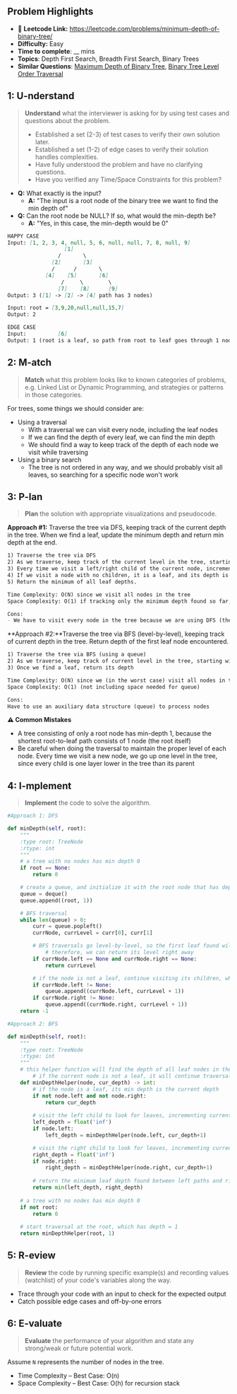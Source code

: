 ## Problem Highlights

* 🔗 **Leetcode Link:** <https://leetcode.com/problems/minimum-depth-of-binary-tree/>
* **Difficulty:** Easy
* **Time to complete**: __ mins
* **Topics**: Depth First Search, Breadth First Search, Binary Trees
* **Similar Questions**: [Maximum Depth of Binary Tree](https://leetcode.com/problems/maximum-depth-of-binary-tree/), [Binary Tree Level Order Traversal](https://leetcode.com/problems/binary-tree-level-order-traversal/)
    
## 1: U-nderstand
 
> **Understand** what the interviewer is asking for by using test cases and questions about the problem.
> 
> - Established a set (2-3) of test cases to verify their own solution later.
> - Established a set (1-2) of edge cases to verify their solution handles complexities.
> - Have fully understood the problem and have no clarifying questions.
> - Have you verified any Time/Space Constraints for this problem?

* **Q:** What exactly is the input?
  * **A:** "The input is a root node of the binary tree we want to find the min depth of"
* **Q:** Can the root node be NULL? If so, what would the min-depth be?
  * **A:** "Yes, in this case, the min-depth would be 0" 
   
```markdown
HAPPY CASE
Input: [1, 2, 3, 4, null, 5, 6, null, null, 7, 8, null, 9]
                  [1]
                /       \
              [2]       [3]
              /      /       \
            [4]    [5]       [6]
                 /     \        \
                [7]    [8]      [9]   
Output: 3 ([1] -> [2] -> [4] path has 3 nodes)

Input: root = [3,9,20,null,null,15,7]
Output: 2

EDGE CASE
Input:          [6]
Output: 1 (root is a leaf, so path from root to leaf goes through 1 node)
```   
    
## 2: M-atch

<!-- See https://docs.google.com/document/d/1hYT1hoOJ6pFIt8A5q-PIZmYP7pB4WqlzyUJgFx9x2mY/edit#heading=h.ya2de4n4zsds for list of algorithms based on question type-->

> **Match** what this problem looks like to known categories of problems, e.g. Linked List or Dynamic Programming, and strategies or patterns in those categories.

For trees, some things we should consider are:
- Using a traversal
  - With a traversal we can visit every node, including the leaf nodes
  - If we can find the depth of every leaf, we can find the min depth
  - We should find a way to keep track of the depth of each node we visit while traversing
- Using a binary search
  - The tree is not ordered in any way, and we should probably visit all leaves, so searching for a specific node won't work


## 3: P-lan

> **Plan** the solution with appropriate visualizations and pseudocode.

**Approach #1:** Traverse the tree via DFS, keeping track of the current depth in the tree. When we find a leaf, update the minimum depth and return min depth at the end.

```markdown
1) Traverse the tree via DFS
2) As we traverse, keep track of the current level in the tree, starting with level 0 for the root node
3) Every time we visit a left/right child of the current node, increment the level by 1
4) If we visit a node with no children, it is a leaf, and its depth is its level + 1. Track the depths of discovered leaves.
5) Return the minimum of all leaf depths.

Time Complexity: O(N) since we visit all nodes in the tree
Space Complexity: O(1) if tracking only the minimum depth found so far, O(N) if we store all depths

Cons:
- We have to visit every node in the tree because we are using DFS (the min-depth root-to-leaf path might be the last one we traverse)
```

**Approach #2:**Traverse the tree via BFS (level-by-level), keeping track of current depth in the tree. Return depth of the first leaf node encountered.

```markdown
1) Traverse the tree via BFS (using a queue)
2) As we traverse, keep track of current level in the tree, starting with level 0 for the root node
3) Once we find a leaf, return its depth

Time Complexity: O(N) since we (in the worst case) visit all nodes in the tree
Space Complexity: O(1) (not including space needed for queue)

Cons:
Have to use an auxiliary data structure (queue) to process nodes
```

**⚠️ Common Mistakes**

* A tree consisting of only a root node has min-depth 1, because the shortest root-to-leaf path consists of 1 node (the root itself)
* Be careful when doing the traversal to maintain the proper level of each node. Every time we visit a new node, we go up one level in the tree, since every child is one layer lower in the tree than its parent

## 4: I-mplement

> **Implement** the code to solve the algorithm.

```python
#Approach 1: DFS

def minDepth(self, root):
    """
    :type root: TreeNode
    :rtype: int
    """
    # a tree with no nodes has min depth 0
    if root == None:
        return 0

    # create a queue, and initialize it with the root node that has depth 1
    queue = deque()
    queue.append((root, 1))

    # BFS traversal
    while len(queue) > 0:
        curr = queue.popleft()
        currNode, currLevel = curr[0], curr[1]

        # BFS traversals go level-by-level, so the first leaf found will be at the highest level of any leaf, and thus will have the min depth of any leaves
            # therefore, we can return its level right away
        if currNode.left == None and currNode.right == None:
            return currLevel

        # if the node is not a leaf, continue visiting its children, which are at level = currLevel + 1
        if currNode.left != None:
            queue.append((currNode.left, currLevel + 1))
        if currNode.right != None:
            queue.append((currNode.right, currLevel + 1))
    return -1
```
```python
#Approach 2: BFS

def minDepth(self, root):
    """
    :type root: TreeNode
    :rtype: int
    """
    # this helper function will find the depth of all leaf nodes in the tree
        # if the current node is not a leaf, it will continue traversal, incrementing the current depth we are at
    def minDepthHelper(node, cur_depth) -> int:
        # if the node is a leaf, its min depth is the current depth
        if not node.left and not node.right:
            return cur_depth
        
        # visit the left child to look for leaves, incrementing current depth by 1
        left_depth = float('inf')
        if node.left:
            left_depth = minDepthHelper(node.left, cur_depth+1)

        # visit the right child to look for leaves, incrementing current depth by 1 
        right_depth = float('inf')
        if node.right:
            right_depth = minDepthHelper(node.right, cur_depth+1)
        
        # return the minimum leaf depth found between left paths and right paths
        return min(left_depth, right_depth)
    
    # a tree with no nodes has min depth 0
    if not root:
        return 0
    
    # start traversal at the root, which has depth = 1
    return minDepthHelper(root, 1)
```
    
## 5: R-eview

> **Review** the code by running specific example(s) and recording values (watchlist) of your code's variables along the way.

- Trace through your code with an input to check for the expected output
- Catch possible edge cases and off-by-one errors

## 6: E-valuate

> **Evaluate** the performance of your algorithm and state any strong/weak or future potential work.

Assume `N` represents the number of nodes in the tree.

* Time Complexity – Best Case: O(n)
* Space Complexity – Best Case: O(h) for recursion stack